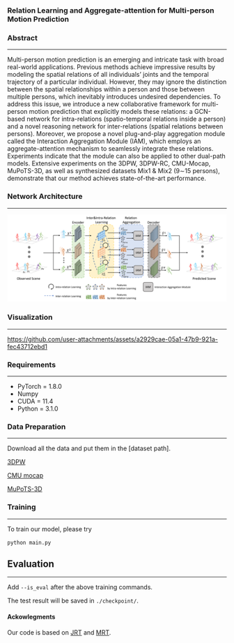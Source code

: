 
### Relation Learning and Aggregate-attention for Multi-person Motion Prediction

### Abstract
------
Multi-person motion prediction is an emerging and
intricate task with broad real-world applications. Previous methods
achieve impressive results by modeling the spatial relations of
all individuals’ joints and the temporal trajectory of a particular
individual. However, they may ignore the distinction between
the spatial relationships within a person and those between
multiple persons, which inevitably introduces undesired dependencies.
To address this issue, we introduce a new collaborative
framework for multi-person motion prediction that explicitly
models these relations: a GCN-based network for intra-relations
(spatio-temporal relations inside a person) and a novel reasoning
network for inter-relations (spatial relations between persons).
Moreover, we propose a novel plug-and-play aggregation module
called the Interaction Aggregation Module (IAM), which employs
an aggregate-attention mechanism to seamlessly integrate these
relations. Experiments indicate that the module can also be
applied to other dual-path models. Extensive experiments on
the 3DPW, 3DPW-RC, CMU-Mocap, MuPoTS-3D, as well as
synthesized datasets Mix1 & Mix2 (9∼15 persons), demonstrate
that our method achieves state-of-the-art performance.

### Network Architecture
------
![image](images/architecture.png)


### Visualization
------
https://github.com/user-attachments/assets/a2929cae-05a1-47b9-921a-fec43712ebd1
### Requirements
------
- PyTorch = 1.8.0
- Numpy
- CUDA = 11.4
- Python = 3.1.0

### Data Preparation
------
Download all the data and put them in the [dataset path].

[3DPW](https://virtualhumans.mpi-inf.mpg.de/3DPW/)

[CMU mocap](http://mocap.cs.cmu.edu/) 

[MuPoTS-3D](https://vcai.mpi-inf.mpg.de/projects/SingleShotMultiPerson/) 



### Training
------
To train our model, please try
```
python main.py
```


## Evaluation
------
Add `--is_eval` after the above training commands.

The test result will be saved in `./checkpoint/`.

#### Ackowlegments
Our code is based on [JRT](https://github.com/MediaBrain-SJTU/JRTransformer) and [MRT](https://github.com/jiashunwang/MRT).

